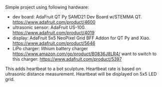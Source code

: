 Simple project using following hardware:
  * dev board:         AdaFruit QT Py SAMD21 Dev Board w/STEMMA QT. https://www.adafruit.com/product/4600
  * ultrasonic sensor: AdaFruit US-100.  https://www.adafruit.com/product/4019
  * display:           AdaFruit 5x5 NeoPixel Grid BFF Addon for QT Py and Xiao.  https://www.adafruit.com/product/5646
  * LiPo charger:      lithium battery charger https://www.amazon.com/gp/product/B0836J8LR4/
                        want to switch to this charger: https://www.adafruit.com/product/5397

This adds heartbeat to a bot sculpture. Heartbeat rate is based on ultrasonic distance measurement.
Heartbeat will be displayed on 5x5 LED grid. 
